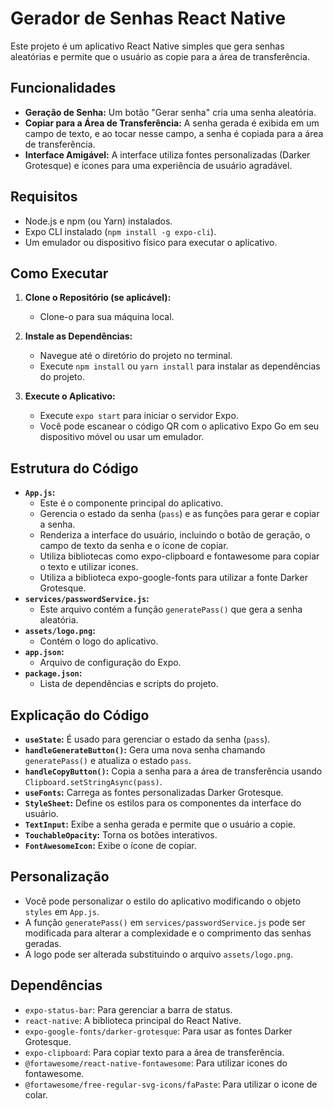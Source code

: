 # Gerador de Senhas React Native

Este projeto é um aplicativo React Native simples que gera senhas aleatórias e permite que o usuário as copie para a área de transferência.

## Funcionalidades

* **Geração de Senha:** Um botão "Gerar senha" cria uma senha aleatória.
* **Copiar para a Área de Transferência:** A senha gerada é exibida em um campo de texto, e ao tocar nesse campo, a senha é copiada para a área de transferência.
* **Interface Amigável:** A interface utiliza fontes personalizadas (Darker Grotesque) e ícones para uma experiência de usuário agradável.

## Requisitos

* Node.js e npm (ou Yarn) instalados.
* Expo CLI instalado (`npm install -g expo-cli`).
* Um emulador ou dispositivo físico para executar o aplicativo.

## Como Executar

1.  **Clone o Repositório (se aplicável):**
    * Clone-o para sua máquina local.

2.  **Instale as Dependências:**
    * Navegue até o diretório do projeto no terminal.
    * Execute `npm install` ou `yarn install` para instalar as dependências do projeto.

3.  **Execute o Aplicativo:**
    * Execute `expo start` para iniciar o servidor Expo.
    * Você pode escanear o código QR com o aplicativo Expo Go em seu dispositivo móvel ou usar um emulador.

## Estrutura do Código

* **`App.js`:**
    * Este é o componente principal do aplicativo.
    * Gerencia o estado da senha (`pass`) e as funções para gerar e copiar a senha.
    * Renderiza a interface do usuário, incluindo o botão de geração, o campo de texto da senha e o ícone de copiar.
    * Utiliza bibliotecas como expo-clipboard e fontawesome para copiar o texto e utilizar icones.
    * Utiliza a biblioteca expo-google-fonts para utilizar a fonte Darker Grotesque.
* **`services/passwordService.js`:**
    * Este arquivo contém a função `generatePass()` que gera a senha aleatória.
* **`assets/logo.png`:**
    * Contém o logo do aplicativo.
* **`app.json`:**
    * Arquivo de configuração do Expo.
* **`package.json`:**
    * Lista de dependências e scripts do projeto.

## Explicação do Código

* **`useState`:** É usado para gerenciar o estado da senha (`pass`).
* **`handleGenerateButton()`:** Gera uma nova senha chamando `generatePass()` e atualiza o estado `pass`.
* **`handleCopyButton()`:** Copia a senha para a área de transferência usando `Clipboard.setStringAsync(pass)`.
* **`useFonts`:** Carrega as fontes personalizadas Darker Grotesque.
* **`StyleSheet`:** Define os estilos para os componentes da interface do usuário.
* **`TextInput`:** Exibe a senha gerada e permite que o usuário a copie.
* **`TouchableOpacity`:** Torna os botões interativos.
* **`FontAwesomeIcon`:** Exibe o ícone de copiar.

## Personalização

* Você pode personalizar o estilo do aplicativo modificando o objeto `styles` em `App.js`.
* A função `generatePass()` em `services/passwordService.js` pode ser modificada para alterar a complexidade e o comprimento das senhas geradas.
* A logo pode ser alterada substituindo o arquivo `assets/logo.png`.

## Dependências

* `expo-status-bar`: Para gerenciar a barra de status.
* `react-native`: A biblioteca principal do React Native.
* `expo-google-fonts/darker-grotesque`: Para usar as fontes Darker Grotesque.
* `expo-clipboard`: Para copiar texto para a área de transferência.
* `@fortawesome/react-native-fontawesome`: Para utilizar icones do fontawesome.
* `@fortawesome/free-regular-svg-icons/faPaste`: Para utilizar o icone de colar.